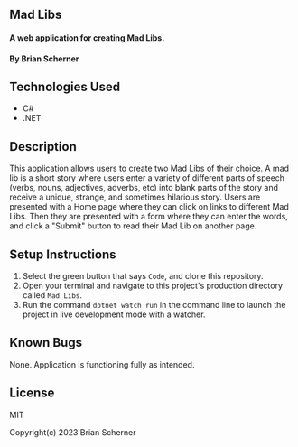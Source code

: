 ## Mad Libs

#### A web application for creating Mad Libs.

#### By Brian Scherner

## Technologies Used

* C#
* .NET

## Description

This application allows users to create two Mad Libs of their choice. A mad lib is a short story where users enter a variety of different parts of speech (verbs, nouns, adjectives, adverbs, etc) into blank parts of the story and receive a unique, strange, and sometimes hilarious story. Users are presented with a Home page where they can click on links to different Mad Libs. Then they are presented with a form where they can enter the words, and click a "Submit" button to read their Mad Lib on another page.

## Setup Instructions

1. Select the green button that says `Code`, and clone this repository.
2. Open your terminal and navigate to this project's production directory called `Mad Libs`.
3. Run the command `dotnet watch run` in the command line to launch the project in live development mode with a watcher.

## Known Bugs

None. Application is functioning fully as intended.

## License

MIT

Copyright(c) 2023 Brian Scherner